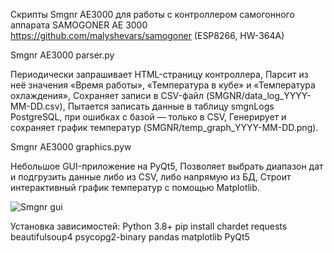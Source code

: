Скрипты Smgnr AE3000 для работы с контроллером самогонного аппарата SAMOGONER AE 3000 https://github.com/malyshevars/samogoner (ESP8266, HW-364A) 

Smgnr AE3000 parser.py

Периодически запрашивает HTML-страницу контроллера,
Парсит из неё значения «Время работы», «Температура в кубе» и «Температура охлаждения»,
Сохраняет записи в CSV-файл (SMGNR/data_log_YYYY-MM-DD.csv),
Пытается записать данные в таблицу smgnLogs PostgreSQL, при ошибках с базой — только в CSV,
Генерирует и сохраняет график температур (SMGNR/temp_graph_YYYY-MM-DD.png).

Smgnr AE3000 graphics.pyw

Небольшое GUI-приложение на PyQt5,
Позволяет выбрать диапазон дат и подгрузить данные либо из CSV, либо напрямую из БД,
Строит интерактивный график температур с помощью Matplotlib.

![Smgnr gui](https://github.com/user-attachments/assets/ef3870fa-f044-4d92-91e1-91bb2a3b0081)

Установка зависимостей:
Python 3.8+
pip install chardet requests beautifulsoup4 psycopg2-binary pandas matplotlib PyQt5
